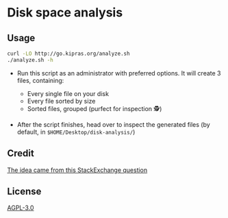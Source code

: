 # Disk space analysis

## Usage

```bash
curl -LO http://go.kipras.org/analyze.sh
./analyze.sh -h
```

* Run this script as an administrator with preferred options. It will create 3 files, containing:
	* Every single file on your disk
	* Every file sorted by size
	* Sorted files, grouped (purfect for inspection 🕵)

* After the script finishes, head over to inspect the generated files (by default, in `$HOME/Desktop/disk-analysis/`)

## Credit

[The idea came from this StackExchange question](https://unix.stackexchange.com/questions/125429/tracking-down-where-disk-space-has-gone-on-linux)

## License

[AGPL-3.0](./LICENSE)


